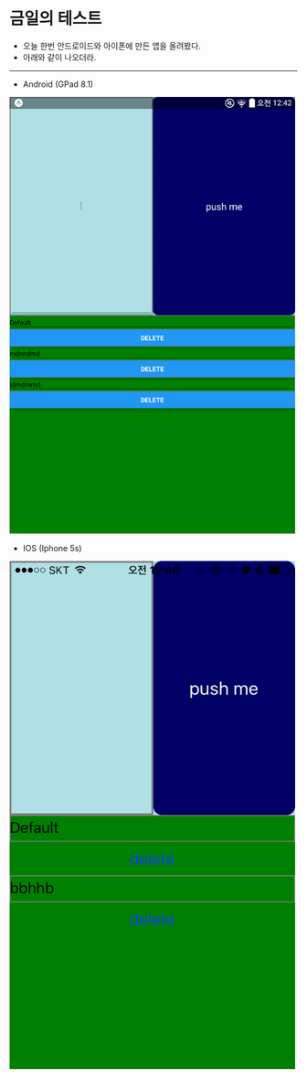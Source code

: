# 금일의 테스트
- 오늘 한번 안드로이드와 아이폰에 만든 앱을 올려봤다.
- 아래와 같이 나오더라.

---
- Android (GPad 8.1)

<img src="https://github.com/seowonintech/react-native-todo-list/blob/dev_kang/img/android.png" width="500">

- IOS (Iphone 5s)
<img src="https://github.com/seowonintech/react-native-todo-list/blob/dev_kang/img/ios.PNG" width="500">
